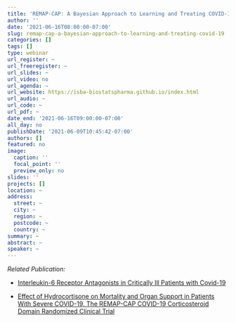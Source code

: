 ```yaml
---
title: 'REMAP-CAP: A Bayesian Approach to Learning and Treating COVID-19'
author: ''
date: '2021-06-16T08:00:00-07:00'
slug: remap-cap-a-bayesian-approach-to-learning-and-treating-covid-19
categories: []
tags: []
type: webinar
url_register: ~
url_freeregister: ~
url_slides: ~
url_video: no
url_agenda: ~
url_website: https://isba-biostatspharma.github.io/index.html
url_audio: ~
url_code: ~
url_pdf: ~
date_end: '2021-06-16T09:00:00-07:00'
all_day: no
publishDate: '2021-06-09T10:45:42-07:00'
authors: []
featured: no
image:
  caption: ''
  focal_point: ''
  preview_only: no
slides: ''
projects: []
location: ~
address:
  street: ~
  city: ~
  region: ~
  postcode: ~
  country: ~
summary: ~
abstract: ~
speaker: ~
---
```

<!--more-->
*Related Publication:*
- [Interleukin-6 Receptor Antagonists in Critically Ill Patients with Covid-19](https://www.nejm.org/doi/10.1056/NEJMoa2100433)  

- [Effect of Hydrocortisone on Mortality and Organ Support in Patients With Severe COVID-19, The REMAP-CAP COVID-19 Corticosteroid Domain Randomized Clinical Trial](https://jamanetwork.com/journals/jama/fullarticle/2770278)
